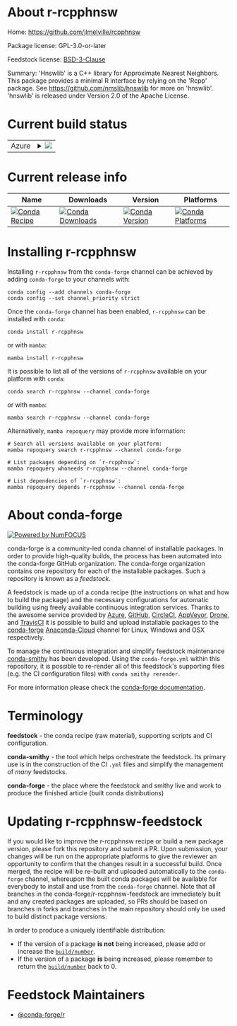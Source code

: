 About r-rcpphnsw
================

Home: https://github.com/jlmelville/rcpphnsw

Package license: GPL-3.0-or-later

Feedstock license: [BSD-3-Clause](https://github.com/conda-forge/r-rcpphnsw-feedstock/blob/main/LICENSE.txt)

Summary: 'Hnswlib' is a C++ library for Approximate Nearest Neighbors. This package provides a minimal R interface by relying on the 'Rcpp' package. See <https://github.com/nmslib/hnswlib> for more on 'hnswlib'. 'hnswlib' is released under Version 2.0 of the Apache License.

Current build status
====================


<table>
    
  <tr>
    <td>Azure</td>
    <td>
      <details>
        <summary>
          <a href="https://dev.azure.com/conda-forge/feedstock-builds/_build/latest?definitionId=7303&branchName=main">
            <img src="https://dev.azure.com/conda-forge/feedstock-builds/_apis/build/status/r-rcpphnsw-feedstock?branchName=main">
          </a>
        </summary>
        <table>
          <thead><tr><th>Variant</th><th>Status</th></tr></thead>
          <tbody><tr>
              <td>linux_64_r_base4.0</td>
              <td>
                <a href="https://dev.azure.com/conda-forge/feedstock-builds/_build/latest?definitionId=7303&branchName=main">
                  <img src="https://dev.azure.com/conda-forge/feedstock-builds/_apis/build/status/r-rcpphnsw-feedstock?branchName=main&jobName=linux&configuration=linux_64_r_base4.0" alt="variant">
                </a>
              </td>
            </tr><tr>
              <td>linux_64_r_base4.1</td>
              <td>
                <a href="https://dev.azure.com/conda-forge/feedstock-builds/_build/latest?definitionId=7303&branchName=main">
                  <img src="https://dev.azure.com/conda-forge/feedstock-builds/_apis/build/status/r-rcpphnsw-feedstock?branchName=main&jobName=linux&configuration=linux_64_r_base4.1" alt="variant">
                </a>
              </td>
            </tr><tr>
              <td>osx_64_r_base4.0</td>
              <td>
                <a href="https://dev.azure.com/conda-forge/feedstock-builds/_build/latest?definitionId=7303&branchName=main">
                  <img src="https://dev.azure.com/conda-forge/feedstock-builds/_apis/build/status/r-rcpphnsw-feedstock?branchName=main&jobName=osx&configuration=osx_64_r_base4.0" alt="variant">
                </a>
              </td>
            </tr><tr>
              <td>osx_64_r_base4.1</td>
              <td>
                <a href="https://dev.azure.com/conda-forge/feedstock-builds/_build/latest?definitionId=7303&branchName=main">
                  <img src="https://dev.azure.com/conda-forge/feedstock-builds/_apis/build/status/r-rcpphnsw-feedstock?branchName=main&jobName=osx&configuration=osx_64_r_base4.1" alt="variant">
                </a>
              </td>
            </tr><tr>
              <td>win_64_r_base4.0</td>
              <td>
                <a href="https://dev.azure.com/conda-forge/feedstock-builds/_build/latest?definitionId=7303&branchName=main">
                  <img src="https://dev.azure.com/conda-forge/feedstock-builds/_apis/build/status/r-rcpphnsw-feedstock?branchName=main&jobName=win&configuration=win_64_r_base4.0" alt="variant">
                </a>
              </td>
            </tr><tr>
              <td>win_64_r_base4.1</td>
              <td>
                <a href="https://dev.azure.com/conda-forge/feedstock-builds/_build/latest?definitionId=7303&branchName=main">
                  <img src="https://dev.azure.com/conda-forge/feedstock-builds/_apis/build/status/r-rcpphnsw-feedstock?branchName=main&jobName=win&configuration=win_64_r_base4.1" alt="variant">
                </a>
              </td>
            </tr>
          </tbody>
        </table>
      </details>
    </td>
  </tr>
</table>

Current release info
====================

| Name | Downloads | Version | Platforms |
| --- | --- | --- | --- |
| [![Conda Recipe](https://img.shields.io/badge/recipe-r--rcpphnsw-green.svg)](https://anaconda.org/conda-forge/r-rcpphnsw) | [![Conda Downloads](https://img.shields.io/conda/dn/conda-forge/r-rcpphnsw.svg)](https://anaconda.org/conda-forge/r-rcpphnsw) | [![Conda Version](https://img.shields.io/conda/vn/conda-forge/r-rcpphnsw.svg)](https://anaconda.org/conda-forge/r-rcpphnsw) | [![Conda Platforms](https://img.shields.io/conda/pn/conda-forge/r-rcpphnsw.svg)](https://anaconda.org/conda-forge/r-rcpphnsw) |

Installing r-rcpphnsw
=====================

Installing `r-rcpphnsw` from the `conda-forge` channel can be achieved by adding `conda-forge` to your channels with:

```
conda config --add channels conda-forge
conda config --set channel_priority strict
```

Once the `conda-forge` channel has been enabled, `r-rcpphnsw` can be installed with `conda`:

```
conda install r-rcpphnsw
```

or with `mamba`:

```
mamba install r-rcpphnsw
```

It is possible to list all of the versions of `r-rcpphnsw` available on your platform with `conda`:

```
conda search r-rcpphnsw --channel conda-forge
```

or with `mamba`:

```
mamba search r-rcpphnsw --channel conda-forge
```

Alternatively, `mamba repoquery` may provide more information:

```
# Search all versions available on your platform:
mamba repoquery search r-rcpphnsw --channel conda-forge

# List packages depending on `r-rcpphnsw`:
mamba repoquery whoneeds r-rcpphnsw --channel conda-forge

# List dependencies of `r-rcpphnsw`:
mamba repoquery depends r-rcpphnsw --channel conda-forge
```


About conda-forge
=================

[![Powered by
NumFOCUS](https://img.shields.io/badge/powered%20by-NumFOCUS-orange.svg?style=flat&colorA=E1523D&colorB=007D8A)](https://numfocus.org)

conda-forge is a community-led conda channel of installable packages.
In order to provide high-quality builds, the process has been automated into the
conda-forge GitHub organization. The conda-forge organization contains one repository
for each of the installable packages. Such a repository is known as a *feedstock*.

A feedstock is made up of a conda recipe (the instructions on what and how to build
the package) and the necessary configurations for automatic building using freely
available continuous integration services. Thanks to the awesome service provided by
[Azure](https://azure.microsoft.com/en-us/services/devops/), [GitHub](https://github.com/),
[CircleCI](https://circleci.com/), [AppVeyor](https://www.appveyor.com/),
[Drone](https://cloud.drone.io/welcome), and [TravisCI](https://travis-ci.com/)
it is possible to build and upload installable packages to the
[conda-forge](https://anaconda.org/conda-forge) [Anaconda-Cloud](https://anaconda.org/)
channel for Linux, Windows and OSX respectively.

To manage the continuous integration and simplify feedstock maintenance
[conda-smithy](https://github.com/conda-forge/conda-smithy) has been developed.
Using the ``conda-forge.yml`` within this repository, it is possible to re-render all of
this feedstock's supporting files (e.g. the CI configuration files) with ``conda smithy rerender``.

For more information please check the [conda-forge documentation](https://conda-forge.org/docs/).

Terminology
===========

**feedstock** - the conda recipe (raw material), supporting scripts and CI configuration.

**conda-smithy** - the tool which helps orchestrate the feedstock.
                   Its primary use is in the construction of the CI ``.yml`` files
                   and simplify the management of *many* feedstocks.

**conda-forge** - the place where the feedstock and smithy live and work to
                  produce the finished article (built conda distributions)


Updating r-rcpphnsw-feedstock
=============================

If you would like to improve the r-rcpphnsw recipe or build a new
package version, please fork this repository and submit a PR. Upon submission,
your changes will be run on the appropriate platforms to give the reviewer an
opportunity to confirm that the changes result in a successful build. Once
merged, the recipe will be re-built and uploaded automatically to the
`conda-forge` channel, whereupon the built conda packages will be available for
everybody to install and use from the `conda-forge` channel.
Note that all branches in the conda-forge/r-rcpphnsw-feedstock are
immediately built and any created packages are uploaded, so PRs should be based
on branches in forks and branches in the main repository should only be used to
build distinct package versions.

In order to produce a uniquely identifiable distribution:
 * If the version of a package **is not** being increased, please add or increase
   the [``build/number``](https://docs.conda.io/projects/conda-build/en/latest/resources/define-metadata.html#build-number-and-string).
 * If the version of a package **is** being increased, please remember to return
   the [``build/number``](https://docs.conda.io/projects/conda-build/en/latest/resources/define-metadata.html#build-number-and-string)
   back to 0.

Feedstock Maintainers
=====================

* [@conda-forge/r](https://github.com/conda-forge/r/)


